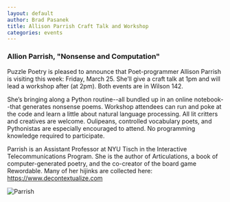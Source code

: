```yaml
---
layout: default
author: Brad Pasanek
title: Allison Parrish Craft Talk and Workshop
categories: events
---
```


### Allion Parrish, "Nonsense and Computation"

Puzzle Poetry is pleased to announce that Poet-programmer Allison Parrish is visiting this week: Friday, March 25. She’ll give a craft talk at 1pm and will lead a workshop after (at 2pm). Both events are in Wilson 142.

She’s bringing along a Python routine--all bundled up in an online notebook--that generates nonsense poems. Workshop attendees can run and poke at the code and learn a little about natural language processing. All lit critters and creatives are welcome. Oulipeans, controlled vocabulary poets, and Pythonistas are especially encouraged to attend. No programming knowledge required to participate.

Parrish is an Assistant Professor at NYU Tisch in the Interactive Telecommunications Program. She is the author of Articulations, a book of computer-generated poetry, and the co-creator of the board game Rewordable. Many of her hijinks are collected here: https://www.decontextualize.com

![Parrish](./../../../../images/ParrishPoster2.jpg)